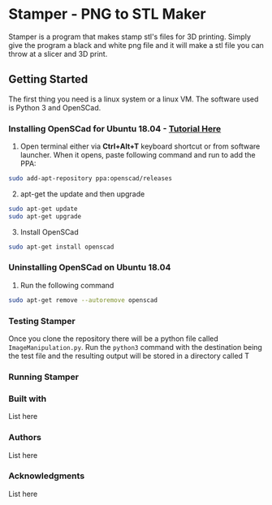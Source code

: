 # Stamper - PNG to STL Maker
Stamper is a program that makes stamp stl's files for 3D printing. Simply give the program a black and white png file and it will make a stl file you can throw at a slicer and 3D print.
## Getting Started
The first thing you need is a linux system or a linux VM. The software used is Python 3 and OpenSCad.

### Installing OpenSCad for Ubuntu 18.04 - [Tutorial Here](http://ubuntuhandbook.org/index.php/2019/01/install-openscad-ubuntu-18-10-18-04/)
1. Open terminal either via **Ctrl+Alt+T** keyboard shortcut or from software launcher.
When it opens, paste following command and run to add the PPA:
```bash
sudo add-apt-repository ppa:openscad/releases
```
2. apt-get the update and then upgrade
```bash
sudo apt-get update
sudo apt-get upgrade
```
3. Install OpenSCad
```bash
sudo apt-get install openscad
```

### Uninstalling OpenSCad on Ubuntu 18.04
1. Run the following command
```bash
sudo apt-get remove --autoremove openscad
```

### Testing Stamper
Once you clone the repository there will be a python file called `ImageManipulation.py`. Run the `python3` command with the destination being the test file and the resulting output will be stored in a directory called T

### Running Stamper

### Built with
List here

### Authors
List here

### Acknowledgments
List here
<!--stackedit_data:
eyJoaXN0b3J5IjpbLTQ1NDI1Mzg5NywxNDk1ODA5OTU1LDE1MT
ExNTIyMiw1NzQ2MTEyMjFdfQ==
-->